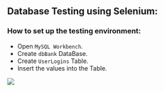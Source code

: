 ## Database Testing using Selenium:

### How to set up the testing environment:
- Open `MySQL Workbench`.
- Create `dbBank` DataBase.
- Create `UserLogins` Table.
- Insert the values into the Table.
<img src='img1.png'>